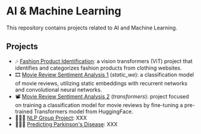 # AI & Machine Learning
This repository contains projects related to AI and Machine Learning.

## Projects
- 🎶 [Fashion Product Identification](https://github.com/sindibejko/AI-ML/tree/main/Fashion%20Product%20Identification): a vision transformers (ViT) project that identifies and categorizes fashion products from clothing websites. 
- 🎞 [Movie Review Sentiment Analysis 1](https://github.com/sindibejko/AI-ML/tree/main/Movie%20Review%20Sentiment%20Analysis%201) (_static_we_): a classification model of movie reviews, utilizing static embeddings with recurrent networks and convolutional neural networks.
- 📽 [Movie Review Sentiment Analysis 2](https://github.com/sindibejko/AI-ML/tree/main/Movie%20Review%20Sentiment%20Analysis%202) (_transformers_): project focused on training a classification model for movie reviews by fine-tuning a pre-trained Transformers model from HuggingFace.
- 👩🏽‍💼 [NLP Group Project](LINK): XXX
- 👩🏽‍💼 [Predicting Parkinson's Disease](LINK): XXX


